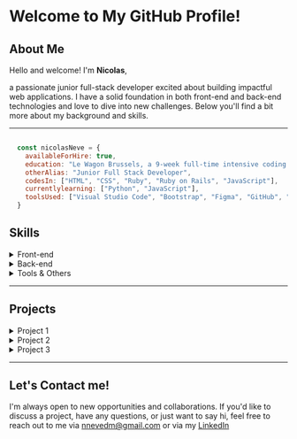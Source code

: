 <!-- Title and Introduction -->
# Welcome to My GitHub Profile!

## About Me
<p>Hello and welcome! I'm <strong>Nicolas</strong>, </p>
a passionate junior full-stack developer excited about building impactful web applications. I have a solid foundation in both front-end and back-end technologies and love to dive into new challenges. Below you'll find a bit more about my background and skills.

---
```javascript

  const nicolasNeve = {
    availableForHire: true,
    education: "Le Wagon Brussels, a 9-week full-time intensive coding bootcamp",
    otherAlias: "Junior Full Stack Developer",
    codesIn: ["HTML", "CSS", "Ruby", "Ruby on Rails", "JavaScript"],
    currentlylearning: ["Python", "JavaScript"],
    toolsUsed: ["Visual Studio Code", "Bootstrap", "Figma", "GitHub", "Heroku"]
  }
```
<!-- Skills with Cool Buttons -->
## Skills
<details>
  <summary>Front-end</summary>
  <br>
  <p align="center">
    <a href="#"><img src="https://img.shields.io/badge/HTML5-E34F26?style=for-the-badge&logo=html5&logoColor=white" alt="HTML5"></a>
    <a href="#"><img src="https://img.shields.io/badge/CSS3-1572B6?style=for-the-badge&logo=css3&logoColor=white" alt="CSS3"></a>
    <a href="#"><img src="https://img.shields.io/badge/JavaScript-F7DF1E?style=for-the-badge&logo=javascript&logoColor=black" alt="JavaScript"></a>
    <a href="#"><img src="https://img.shields.io/badge/Bootstrap-563D7C?style=for-the-badge&logo=bootstrap&logoColor=white" alt="Bootstrap"></a>
  </p>
</details>

<details>
  <summary>Back-end</summary>
  <br>
  <p align="center">
    <a href="#"><img src="https://img.shields.io/badge/Ruby-CC342D?style=for-the-badge&logo=ruby&logoColor=white" alt="Ruby"></a>
    <a href="#"><img src="https://img.shields.io/badge/Ruby%20on%20Rails-CC0000?style=for-the-badge&logo=ruby-on-rails&logoColor=white" alt="Ruby on Rails"></a>
    <a href="#"><img src="https://img.shields.io/badge/C-00599C?style=for-the-badge&logo=c&logoColor=white" alt="C"></a>
    <a href="#"><img src="https://img.shields.io/badge/SQL-4479A1?style=for-the-badge&logo=postgresql&logoColor=white" alt="SQL"></a>
    <a href="#"><img src="https://img.shields.io/badge/SQLite-003B57?style=for-the-badge&logo=sqlite&logoColor=white" alt="SQLite"></a>
    <a href="#"><img src="https://img.shields.io/badge/MySQL-4479A1?style=for-the-badge&logo=mysql&logoColor=white" alt="MySQL"></a>
    <a href="#"><img src="https://img.shields.io/badge/PostgreSQL-336791?style=for-the-badge&logo=postgresql&logoColor=white" alt="PostgreSQL"></a>
    <a href="#"><img src="https://img.shields.io/badge/Redis-DC382D?style=for-the-badge&logo=redis&logoColor=white" alt="Redis"></a>
  </p>
</details>

<details>
  <summary>Tools & Others</summary>
  <br>
  <p align="center">
    <a href="#"><img src="https://img.shields.io/badge/Git-F05032?style=for-the-badge&logo=git&logoColor=white" alt="Git"></a>
    <a href="#"><img src="https://img.shields.io/badge/Heroku-430098?style=for-the-badge&logo=heroku&logoColor=white" alt="Heroku"></a>
    <a href="#"><img src="https://img.shields.io/badge/Shell-4EAA25?style=for-the-badge&logo=gnu-bash&logoColor=white" alt="Shell"></a>
    <a href="#"><img src="https://img.shields.io/badge/Figma-F24E1E?style=for-the-badge&logo=figma&logoColor=white" alt="Figma"></a>
  </p>
</details>

---

<!-- Animated GIFs for Projects -->
## Projects
<details>
  <summary>Project 1</summary>
  <br>
  <p align="center">
    <img src="https://media.giphy.com/media/l41lVCrVbp9U0zSHa/giphy.gif" alt="Project 1">
  </p>
  <p>Brief description of the project and your role in it.</p>
</details>

<details>
  <summary>Project 2</summary>
  <br>
  <p align="center">
    <img src="https://media.giphy.com/media/SRkbD3Gy77J0Y/giphy.gif" alt="Project 2">
  </p>
  <p>Brief description of the project and your role in it.</p>
</details>

<details>
  <summary>Project 3</summary>
  <br>
  <p align="center">
    <img src="https://media.giphy.com/media/mCRJDo24UvJMA/giphy.gif" alt="Project 3">
  </p>
  <p>Brief description of the project and your role in it.</p>
</details>

---

<!-- Contact Section -->
## Let's Contact me!
I'm always open to new opportunities and collaborations. If you'd like to discuss a project, have any questions, or just want to say hi, feel free to reach out to me via nnevedm@gmail.com or via my <a href="https://www.linkedin.com/in/nicolas-nève-de-mévergnies-83a2692bb/" src="(https://img.shields.io/badge/LinkedIn-0077B5?style=for-the-badge&logo=linkedin&logoColor=white)](https://www.linkedin.com/in/yourlinkedinprofile)">LinkedIn</a>

